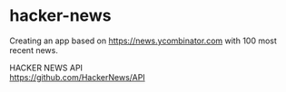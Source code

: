 # hacker-news
Creating an app based on https://news.ycombinator.com with 100 most recent news.


HACKER NEWS API  
https://github.com/HackerNews/API

